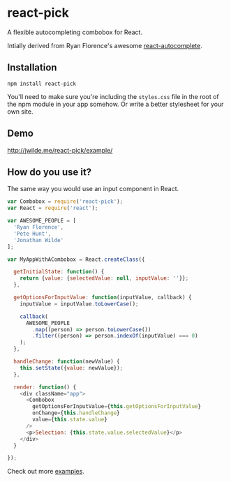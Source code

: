 # react-pick

A flexible autocompleting combobox for React. 

Intially derived from Ryan Florence's awesome [react-autocomplete](https://github.com/rackt/react-autocomplete).

## Installation

`npm install react-pick`

You'll need to make sure you're including the `styles.css` file in the root of the npm module in your app somehow. Or write a better stylesheet for your own site.

## Demo

http://jwilde.me/react-pick/example/

## How do you use it?

The same way you would use an input component in React.

```js
var Combobox = require('react-pick');
var React = require('react');

var AWESOME_PEOPLE = [
  'Ryan Florence',
  'Pete Hunt', 
  'Jonathan Wilde'
];

var MyAppWithACombobox = React.createClass({

  getInitialState: function() {
    return {value: {selectedValue: null, inputValue: ''}};
  },

  getOptionsForInputValue: function(inputValue, callback) {
    inputValue = inputValue.toLowerCase();

    callback(
      AWESOME_PEOPLE
        .map((person) => person.toLowerCase())
        .filter((person) => person.indexOf(inputValue) === 0)
    );
  },

  handleChange: function(newValue) {
    this.setState({value: newValue});
  },

  render: function() {
    <div className="app">
      <Combobox
        getOptionsForInputValue={this.getOptionsForInputValue}
        onChange={this.handleChange}
        value={this.state.value}
      />
      <p>Selection: {this.state.value.selectedValue}</p>
    </div>
  }

});
```

Check out more [examples](https://github.com/hellojwilde/react-pick/tree/master/examples).

